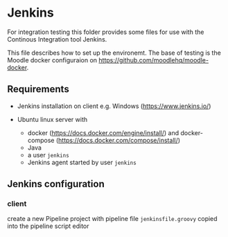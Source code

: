 # Jenkins

For integration testing this folder provides some files for use with the Continous Integration tool Jenkins. 

This file describes how to set up the environemt. 
The base of testing is the Moodle docker configuraion on https://github.com/moodlehq/moodle-docker. 

## Requirements

* Jenkins installation on client e.g. Windows (https://www.jenkins.io/)

* Ubuntu linux server with
    - docker (https://docs.docker.com/engine/install/) and docker-compose (https://docs.docker.com/compose/install/)
    - Java
    - a user `jenkins`
    - Jenkins agent started by user `jenkins`

## Jenkins configuration

### client

create a new Pipeline project with pipeline file `jenkinsfile.groovy` copied into the pipeline script editor 








